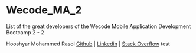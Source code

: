 # Wecode_MA_2
List of the great developers of the Wecode Mobile Application Development Bootcamp 2 - 2

Hooshyar Mohammed Rasol [Github](https://github.com/hooshyar) | [Linkedin](https://www.linkedin.com/in/hooshyar/) | [Stack Overflow](https://stackoverflow.com/users/10622449/hooshyar)
test
